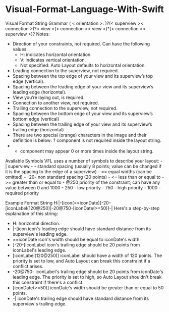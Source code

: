 # Visual-Format-Language-With-Swift
 Visual Format String Grammar
( < orientation >: )?(< superview >< connection >)?< view >(< connection >< view >)*(< connection >< superview >)?
Notes:
- Direction of your constraints, not required. Can have the following values:
    - H: indicates horizontal orientation.
    - V: indicates vertical orientation.
    - Not specified: Auto Layout defaults to horizontal orientation.
- Leading connection to the superview, not required.
- Spacing between the top edge of your view and its superview’s top edge (vertical).
- Spacing between the leading edge of your view and its superview’s leading edge (horizontal).
- View you’re laying out, is required.
- Connection to another view, not required.
- Trailing connection to the superview, not required.
- Spacing between the bottom edge of your view and its superview’s bottom edge (vertical)
- Spacing between the trailing edge of your view and its superview’s trailing edge (horizontal)
- There are two special (orange) characters in the image and their definition is below:
? component is not required inside the layout string.
- * component may appear 0 or more times inside the layout string.

Available Symbols
VFL uses a number of symbols to describe your layout:
    - | superview
    - - standard spacing (usually 8 points; value can be changed if it is the spacing to the edge of a superview)
    - == equal widths (can be omitted)
    - -20- non standard spacing (20 points)
    - <= less than or equal to
    - >= greater than or equal to
    - @250 priority of the constraint; can have any value between 0 and 1000
        - 250 - low priority
        - 750 - high priority
        - 1000 - required priority

Example Format String
  H:|-[icon(==iconDate)]-20-[iconLabel(120@250)]-20@750-[iconDate(>=50)]-|
Here's a step-by-step explanation of this string:
- H: horizontal direction.
- |-[icon icon's leading edge should have standard distance from its superview's leading edge.
- ==iconDate icon's width should be equal to iconDate's width.
- ]-20-[iconLabel icon's trailing edge should be 20 points from iconLabel's leading edge.
- [iconLabel(120@250)] iconLabel should have a width of 120 points. The priority is set to low, and Auto Layout can break this constraint if a conflict arises.
- -20@750- iconLabel's trailing edge should be 20 points from iconDate's leading edge. The priority is set to high, so Auto Layout shouldn't break this constraint if there's a conflict.
- [iconDate(>=50)] iconDate's width should be greater than or equal to 50 points.
- -| iconDate's trailing edge should have standard distance from its superview's trailing edge.
